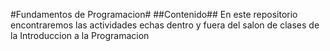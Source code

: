 #Fundamentos de Programacion#
##Contenido##
En este repositorio encontraremos las actividades echas dentro y fuera del salon de clases de la Introduccion a la Programacion
